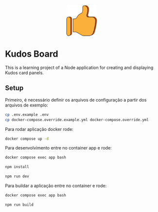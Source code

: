 <p align="center"><img src="./public/logo.png" alt="Logo Kudos Panel" width="100" height="100"></p>

# Kudos Board

This is a learning project of a Node application for creating and displaying Kudos card panels.

## Setup

Primeiro, é necessário definir os arquivos de configuração a partir dos arquivos de exemplo:

```bash
cp .env.example .env
cp docker-compose.override.example.yml docker-compose.override.yml
```

Para rodar aplicação docker rode:

```bash
docker compose up -d
```

Para desenvolvimento entre no container app e rode:

```bash
docker compose exec app bash
```

```bash
npm install
```

```bash
npm run dev
```

Para buildar a aplicação entre no container e rode:

```bash
docker compose exec app bash
```

```bash
npm run build
```
